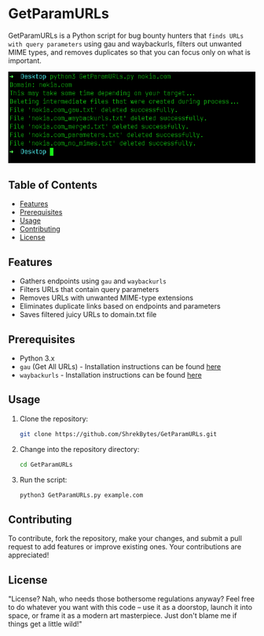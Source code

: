 # GetParamURLs

GetParamURLs is a Python script for bug bounty hunters that `finds URLs with query parameters` using gau and waybackurls, filters out unwanted MIME types, and removes duplicates so that you can focus only on what is important.

![screenshot](screenshot.png)

## Table of Contents

- [Features](#features)
- [Prerequisites](#prerequisites)
- [Usage](#usage)
- [Contributing](#contributing)
- [License](#license)

## Features

- Gathers endpoints using `gau` and `waybackurls`
- Filters URLs that contain query parameters
- Removes URLs with unwanted MIME-type extensions
- Eliminates duplicate links based on endpoints and parameters
- Saves filtered juicy URLs to domain.txt file

## Prerequisites

- Python 3.x
- `gau` (Get All URLs) - Installation instructions can be found [here](https://github.com/lc/gau)
- `waybackurls` - Installation instructions can be found [here](https://github.com/tomnomnom/waybackurls)

## Usage

1. Clone the repository:

    ```sh
    git clone https://github.com/ShrekBytes/GetParamURLs.git
    ```

2. Change into the repository directory:

    ```sh
    cd GetParamURLs
    ```

3. Run the script:

    ```sh
    python3 GetParamURLs.py example.com
    ```

## Contributing

To contribute, fork the repository, make your changes, and submit a pull request to add features or improve existing ones. Your contributions are appreciated!

## License

"License? Nah, who needs those bothersome regulations anyway? Feel free to do whatever you want with this code – use it as a doorstop, launch it into space, or frame it as a modern art masterpiece. Just don't blame me if things get a little wild!"
